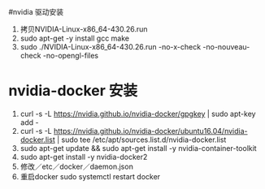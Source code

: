 #nvidia 驱动安装

1. 拷贝NVIDIA-Linux-x86_64-430.26.run
3. sudo apt-get -y install gcc make
4. sudo  ./NVIDIA-Linux-x86_64-430.26.run  -no-x-check -no-nouveau-check -no-opengl-files 



# nvidia-docker 安装


1. curl -s -L https://nvidia.github.io/nvidia-docker/gpgkey | sudo apt-key add -
2. curl -s -L https://nvidia.github.io/nvidia-docker/ubuntu16.04/nvidia-docker.list | sudo tee /etc/apt/sources.list.d/nvidia-docker.list
3. sudo apt-get update && sudo apt-get install -y nvidia-container-toolkit
4. sudo apt-get install -y nvidia-docker2
4. 修改／etc／docker／daemon.json
5. 重启docker
   sudo systemctl restart docker
